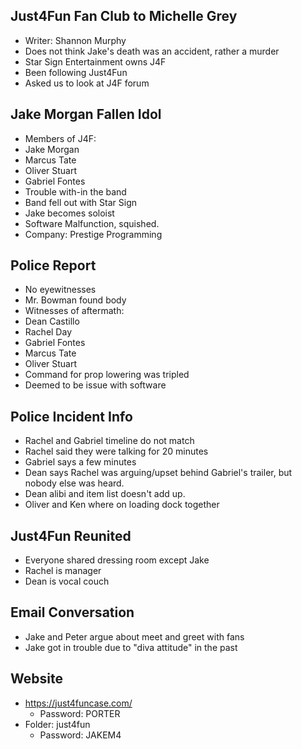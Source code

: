 ## Just4Fun Fan Club to Michelle Grey
- Writer: Shannon Murphy
- Does not think Jake's death was an accident, rather a murder
- Star Sign Entertainment owns J4F
- Been following Just4Fun
- Asked us to look at J4F forum

## Jake Morgan Fallen Idol
- Members of J4F:
 - Jake Morgan
 - Marcus Tate
 - Oliver Stuart
 - Gabriel Fontes
- Trouble with-in the band
- Band fell out with Star Sign
- Jake becomes soloist
- Software Malfunction, squished.
 - Company: Prestige Programming

## Police Report
- No eyewitnesses
- Mr. Bowman found body
- Witnesses of aftermath:
 - Dean Castillo
 - Rachel Day
 - Gabriel Fontes
 - Marcus Tate
 - Oliver Stuart
- Command for prop lowering was tripled
- Deemed to be issue with software

## Police Incident Info
- Rachel and Gabriel timeline do not match
- Rachel said they were talking for 20 minutes
- Gabriel says a few minutes
- Dean says Rachel was arguing/upset behind Gabriel's trailer, but nobody else was heard.
- Dean alibi and item list doesn't add up.
- Oliver and Ken where on loading dock together

## Just4Fun Reunited
- Everyone shared dressing room except Jake
- Rachel is manager
- Dean is vocal couch

## Email Conversation
- Jake and Peter argue about meet and greet with fans
- Jake got in trouble due to "diva attitude" in the past


## Website
 - https://just4funcase.com/
   - Password: PORTER
 - Folder: just4fun
   - Password: JAKEM4

